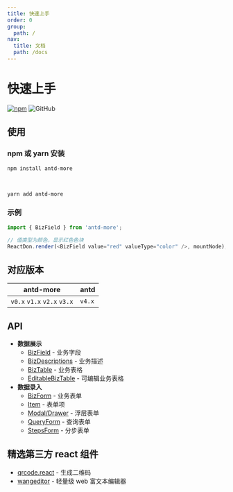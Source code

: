```yaml
---
title: 快速上手
order: 0
group:
  path: /
nav:
  title: 文档
  path: /docs
---
```


# 快速上手

[![npm][npm]][npm-url] ![GitHub](https://img.shields.io/github/license/doly-dev/util-helpers.svg)

## 使用

### npm 或 yarn 安装

```shell
npm install antd-more
```

<br />

```shell
yarn add antd-more
```

### 示例

```javascript
import { BizField } from 'antd-more';

// 值类型为颜色，显示红色色块
ReactDon.render(<BizField value="red" valueType="color" />, mountNode);
```

## 对应版本

| antd-more                   | antd   |
| --------------------------- | ------ |
| `v0.x` `v1.x` `v2.x` `v3.x` | `v4.x` |

## API

- **数据展示**
  - [BizField] - 业务字段
  - [BizDescriptions] - 业务描述
  - [BizTable] - 业务表格
  - [EditableBizTable] - 可编辑业务表格
- **数据录入**
  - [BizForm] - 业务表单
  - [Item] - 表单项
  - [Modal/Drawer] - 浮层表单
  - [QueryForm] - 查询表单
  - [StepsForm] - 分步表单

## 精选第三方 react 组件

- [qrcode.react] - 生成二维码
- [wangeditor] - 轻量级 web 富文本编辑器

[npm]: https://img.shields.io/npm/v/antd-more.svg
[npm-url]: https://npmjs.com/package/antd-more
[site]: https://doly-dev.github.io/antd-more/latest/index.html
[babel-plugin-import]: https://www.npmjs.com/package/babel-plugin-import
[doly]: https://www.npmjs.com/package/doly-cli
[umi]: https://umijs.org/zh-CN
[antd]: https://ant-design.gitee.io
[captchabutton]: /components/captcha-button
[color]: /components/color
[dictionary]: /components/dictionary
[bizdescriptions]: /components/biz-descriptions
[bizfield]: /components/biz-field
[biztable]: /components/biz-table
[editablebiztable]: /components/editable-biz-table
[bizform]: /components/biz-form
[item]: /components/item
[modal/drawer]: /components/modal-form
[queryform]: /components/query-form
[stepsform]: /components/steps-form
[qrcode.react]: https://www.npmjs.com/package/qrcode.react
[wangeditor]: https://www.npmjs.com/package/wangeditor
